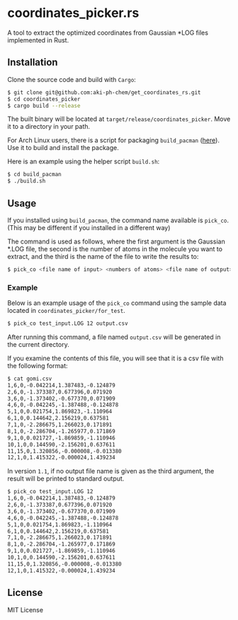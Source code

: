 # coordinates_picker.rs

A tool to extract the optimized coordinates from Gaussian \*LOG files implemented in Rust.

## Installation

Clone the source code and build with `Cargo`:

```bash
$ git clone git@github.com:aki-ph-chem/get_coordinates_rs.git
$ cd coordinates_picker
$ cargo build --release
```

The built binary will be located at `target/release/coordinates_picker`. Move it to a directory in your path.

For Arch Linux users, there is a script for packaging `build_pacman` ([here](./build_pacman)). Use it to build and install the package.

Here is an example using the helper script `build.sh`:

```bash
$ cd build_pacman 
$ ./build.sh
```

## Usage

If you installed using `build_pacman`, the command name available is `pick_co`. (This may be different if you installed in a different way)

The command is used as follows, where the first argument is the Gaussian \*.LOG file, the second is the number of atoms in the molecule you want to extract, and the third is the name of the file to write the results to:

```bash
$ pick_co <file name of input> <numbers of atoms> <file name of output>
```

### Example

Below is an example usage of the `pick_co` command using the sample data located in `coordinates_picker/for_test`.

```bash
$ pick_co test_input.LOG 12 output.csv 
```

After running this command, a file named `output.csv` will be generated in the current directory.

If you examine the contents of this file, you will see that it is a csv file with the following format:

```bash
$ cat gomi.csv
1,6,0,-0.042214,1.387483,-0.124879
2,6,0,-1.373387,0.677396,0.071920
3,6,0,-1.373402,-0.677370,0.071909
4,6,0,-0.042245,-1.387488,-0.124878
5,1,0,0.021754,1.869823,-1.110964
6,1,0,0.144642,2.156219,0.637581
7,1,0,-2.286675,1.266023,0.171891
8,1,0,-2.286704,-1.265977,0.171869
9,1,0,0.021727,-1.869859,-1.110946
10,1,0,0.144590,-2.156201,0.637611
11,15,0,1.320856,-0.000008,-0.013380
12,1,0,1.415322,-0.000024,1.439234
```

In version `1.1`, if no output file name is given as the third argument, the result will be printed to standard output.

```bash
$ pick_co test_input.LOG 12
1,6,0,-0.042214,1.387483,-0.124879
2,6,0,-1.373387,0.677396,0.071920
3,6,0,-1.373402,-0.677370,0.071909
4,6,0,-0.042245,-1.387488,-0.124878
5,1,0,0.021754,1.869823,-1.110964
6,1,0,0.144642,2.156219,0.637581
7,1,0,-2.286675,1.266023,0.171891
8,1,0,-2.286704,-1.265977,0.171869
9,1,0,0.021727,-1.869859,-1.110946
10,1,0,0.144590,-2.156201,0.637611
11,15,0,1.320856,-0.000008,-0.013380
12,1,0,1.415322,-0.000024,1.439234
```

## License

MIT License
